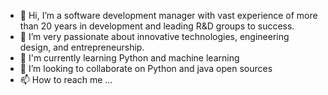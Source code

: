 - 👋 Hi, I’m a software development manager with vast experience of more than 20 years in development and leading R&D groups to success. 
- 👀 I’m very passionate about innovative technologies, engineering design, and entrepreneurship.
- 🌱 I'm currently learning Python and machine learning 
- 💞️ I’m looking to collaborate on Python and java open sources 
- 📫 How to reach me ...

<!---
Tomer is a ✨ special ✨ repository because its `README.md` (this file) appears on your GitHub profile.
You can click the Preview link to take a look at your changes.
--->
